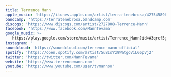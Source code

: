 ```yaml
---
title: Terrence Mann
apple_music: 'https://itunes.apple.com/artist/terra-tenebrosa/427545896'
bandcamp: 'https://terratenebrosa.bandcamp.com'
discogs: 'https://www.discogs.com/artist/2727808-Terrence-Mann'
facebook: 'https://www.facebook.com/MannTevama'
google_music: >-
   https://play.google.com/store/music/artist/Terrence_Mann?id=A3qrcf5gntpep5dnqkr4pofbojq
instagram: ''
soundcloud: 'https://soundcloud.com/terrence-mann-official'
spotify: 'https://open.spotify.com/artist/5uBIsYz9WatgoViLG6pVj2'
twitter: 'https://twitter.com/MannTevama'
website: 'https://www.terrencemann.com'
youtube: 'https://www.youtube.com/user/tvmannoo'
---
```


